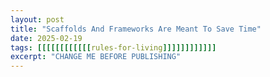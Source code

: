 ```yaml
---
layout: post
title: "Scaffolds And Frameworks Are Meant To Save Time"
date: 2025-02-19
tags: [[[[[[[[[[[[rules-for-living]]]]]]]]]]]]
excerpt: "CHANGE ME BEFORE PUBLISHING"
---
```

